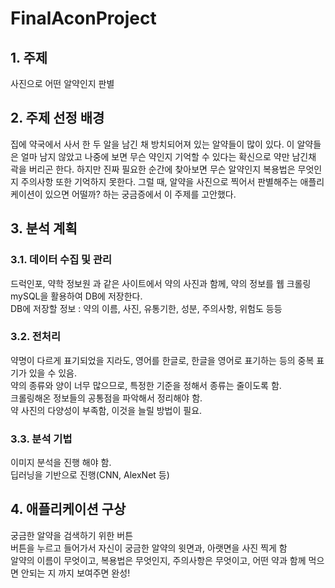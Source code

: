 # FinalAconProject

## 1. 주제

사진으로 어떤 알약인지 판별

## 2. 주제 선정 배경

집에 약국에서 사서 한 두 알을 남긴 채 방치되어져 있는 알약들이 많이 있다.
이 알약들은 얼마 남지 않았고 나중에 보면 무슨 약인지 기억할 수 있다는 확신으로 약만 남긴채 곽을 버리곤 한다.
하지만 진짜 필요한 순간에 찾아보면 무슨 알약인지 복용법은 무엇인지 주의사항 또한 기억하지 못한다.
그럴 때, 알약을 사진으로 찍어서 판별해주는 애플리케이션이 있으면 어떨까? 하는 궁금증에서 이 주제를 고안했다.

## 3. 분석 계획
### 3.1. 데이터 수집 및 관리

드럭인포, 약학 정보원 과 같은 사이트에서 약의 사진과 함께, 약의 정보를 웹 크롤링<br>
mySQL을 활용하여 DB에 저장한다.<br>
DB에 저장할 정보 : 약의 이름, 사진, 유통기한, 성분, 주의사항, 위험도 등등

### 3.2. 전처리

약명이 다르게 표기되었을 지라도, 영어를 한글로, 한글을 영어로 표기하는 등의 중복 표기가 있을 수 있음.<br>
약의 종류와 양이 너무 많으므로, 특정한 기준을 정해서 종류는 줄이도록 함.<br>
크롤링해온 정보들의 공통점을 파악해서 정리해야 함. <br>
약 사진의 다양성이 부족함, 이것을 늘릴 방법이 필요.

### 3.3. 분석 기법

이미지 분석을 진행 해야 함.<br>
딥러닝을 기반으로 진행(CNN, AlexNet 등)

## 4. 애플리케이션 구상

궁금한 알약을 검색하기 위한 버튼<br>
버튼을 누르고 들어가서 자신이 궁금한 알약의 윗면과, 아랫면을 사진 찍게 함<br>
알약의 이름이 무엇이고, 복용법은 무엇인지, 주의사항은 무엇이고, 어떤 약과 함께 먹으면 안되는 지 까지 보여주면 완성!
